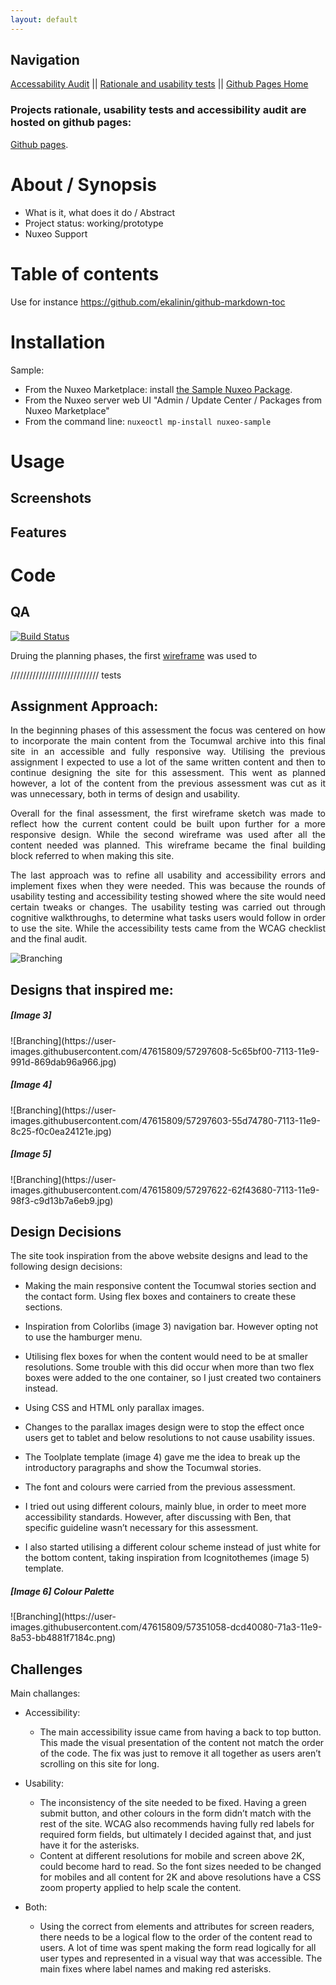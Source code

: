 ```yaml
---
layout: default
---
```


## Navigation 
[Accessability Audit](https://hluce1.github.io/week4/audit/) || [Rationale and usability tests](https://hluce1.github.io/week4/rationale/) || [Github Pages Home](https://hluce1.github.io/week4/)

### Projects rationale, usability tests and accessibility audit are hosted on github pages:
[Github pages](https://hluce1.github.io/Front-end-Website-Project/).

# About / Synopsis

* What is it, what does it do / Abstract
* Project status: working/prototype
* Nuxeo Support

# Table of contents

Use for instance https://github.com/ekalinin/github-markdown-toc

# Installation

Sample:
- From the Nuxeo Marketplace: install [the Sample Nuxeo Package](https://connect.nuxeo.com/nuxeo/site/marketplace/package/nuxeo-sample).
- From the Nuxeo server web UI "Admin / Update Center / Packages from Nuxeo Marketplace"
- From the command line: `nuxeoctl mp-install nuxeo-sample`

# Usage
## Screenshots
## Features

# Code
## QA

[![Build Status](https://qa.nuxeo.org/jenkins/buildStatus/icon?job=addons_nuxeo-sample-project-master)](https://qa.nuxeo.org/jenkins/job/addons_nuxeo-sample-project-master/)


Druing the planning phases, the first [wireframe](https://user-images.githubusercontent.com/47615809/57193719-c8b0b900-6f81-11e9-9fb4-82ec09d8e50b.png) was used to 

//////////////////////////// tests 

<h2>Assignment Approach:</h2>

<p align="justify">In the beginning phases of this assessment the focus was centered on how to incorporate the main content from the Tocumwal archive into this final site in an accessible and fully responsive way. Utilising the previous assignment I expected to use a lot of the same written content and then to continue designing the site for this assessment. This went as planned however, a lot of the content from the previous assessment was cut as it was unnecessary, both in terms of design and usability. </p>

<p align="justify">Overall for the final assessment, the first wireframe sketch was made to reflect how the current content could be built upon further for a more responsive design. While the second wireframe was used after all the content needed was planned. This wireframe became the final building block referred to when making this site.</p>

<p align="justify">The last approach was to refine all usability and accessibility errors and implement fixes when they were needed. This was because the rounds of usability testing and accessibility testing showed where the site would need certain tweaks or changes. The usability testing was carried out through cognitive walkthroughs, to determine what tasks users would follow in order to use the site. While the accessibility tests came from the WCAG checklist and the final audit.</p>

![Branching](https://user-images.githubusercontent.com/47615809/57345253-7cd25f80-718d-11e9-8560-c1b9ed94d48d.png)

<h2>Designs that inspired me:</h2>

<h5> [Image 3] </h5>
![Branching](https://user-images.githubusercontent.com/47615809/57297608-5c65bf00-7113-11e9-991d-869dab96a966.jpg)

<h5> [Image 4] </h5>
![Branching](https://user-images.githubusercontent.com/47615809/57297603-55d74780-7113-11e9-8c25-f0c0ea24121e.jpg)

<h5> [Image 5] </h5>
![Branching](https://user-images.githubusercontent.com/47615809/57297622-62f43680-7113-11e9-98f3-c9d13b7a6eb9.jpg)

<h2> Design Decisions </h2>

<p>The site took inspiration from the above website designs and lead to the following design decisions: </p>
  
* Making the main responsive content the Tocumwal stories section and the contact form. Using flex boxes and containers to create these sections. 
  
* Inspiration from Colorlibs (image 3) navigation bar. However opting not to use the hamburger menu. 

*	Utilising flex boxes for when the content would need to be at smaller resolutions. Some trouble with this did occur when more than two flex boxes were added to the one container, so I just created two containers instead. 

*	Using CSS and HTML only parallax images.

*	Changes to the parallax images design were to stop the effect once users get to tablet and below resolutions to not cause usability issues. 

*	The Toolplate template (image 4) gave me the idea to break up the introductory paragraphs and show the Tocumwal stories. 

*	The font and colours were carried from the previous assessment.

*	I tried out using different colours, mainly blue, in order to meet more accessibility standards. However, after discussing with Ben, that specific guideline wasn’t necessary for this assessment. 

*	I also started utilising a different colour scheme instead of just white for the bottom content, taking inspiration from Icognitothemes (image 5) template. 

<h5> [Image 6] Colour Palette </h5>
![Branching](https://user-images.githubusercontent.com/47615809/57351058-dcd40080-71a3-11e9-8a53-bb4881f7184c.png)

<h2> Challenges </h2>

<p> Main challanges: </p>

* Accessibility:
  - The main accessibility issue came from having a back to top button. This made the visual presentation of the content not match the order of the code. The fix was just to remove it all together as users aren’t scrolling on this site for long. 
  
* Usability:
  - The inconsistency of the site needed to be fixed. Having a green submit button, and other colours in the form didn’t match with the rest of the site. WCAG also recommends having fully red labels for required form fields, but ultimately I decided against that, and just have it for the asterisks.
  - Content at different resolutions for mobile and screen above 2K, could become hard to read. So the font sizes needed to be changed for mobiles and all content for 2K and above resolutions have a CSS zoom property applied to help scale the content. 
  
* Both:
  - Using the correct from elements and attributes for screen readers, there needs to be a logical flow to the order of the content read to users. A lot of time was spent making the form read logically for all user types and represented in a visual way that was accessible. The main fixes where label names and making red asterisks.   




